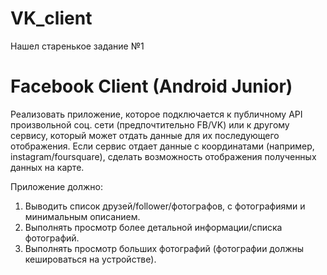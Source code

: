 # VK_client

Нашел старенькое задание №1

# Facebook Client (Android Junior)

Реализовать приложение, которое подключается к публичному API произвольной соц. сети (предпочтительно FB/VK) или к другому сервису, который может отдать данные для их последующего отображения.
Если сервис отдает данные с координатами (например, instagram/foursquare), сделать возможность отображения полученных данных на карте.

Приложение должно:
1. Выводить список друзей/follower/фотографов, с фотографиями и минимальным описанием.
2. Выполнять просмотр более детальной информации/списка фотографий.
3. Выполнять просмотр больших фотографий (фотографии должны кешироваться на устройстве).
